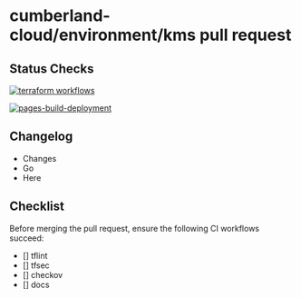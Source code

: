 # cumberland-cloud/environment/kms pull request

## Status Checks

[![terraform workflows](https://github.com/cumberland-cloud/modules-kms/actions/workflows/action.yaml/badge.svg)](https://github.com/cumberland-cloud/modules-kms/actions/workflows/action.yaml)

[![pages-build-deployment](https://github.com/cumberland-cloud/modules-kms/actions/workflows/pages/pages-build-deployment/badge.svg)](https://github.com/cumberland-cloud/modules-kms/actions/workflows/pages/pages-build-deployment)

## Changelog
- Changes
- Go 
- Here

## Checklist
Before merging the pull request, ensure the following CI workflows succeed:

- [] tflint
- [] tfsec
- [] checkov 
- [] docs